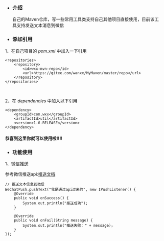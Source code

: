 - ### 介绍
    自己的Maven仓库，写一些常用工具类支持自己其他项目直接使用，目前该工具支持发送文本消息到微信


- ### 添加引用

1、在自己项目的  *pom.xml* 中加入一下引用 

```
<repositories>
    <repository>
        <id>wxx-mvn-repo</id>
        <url>https://gitee.com/wanxx/MyMaven/master/repo</url>
    </repository>
</repositories>
```
<br/>

2、在 *dependencies* 中加入以下引用
```
<dependency>
    <groupId>com.wxx</groupId>
    <artifactId>util</artifactId>
    <version>1.0-RELEASE</version>
</dependency>
```

#### 恭喜到这里你就可以使用啦!!!!

- ### 功能使用

1、微信推送

参考微信推送api:[推送文档](http://wxpusher.zjiecode.com/docs/#/)

```
// 推送文本信息到微信
WeChatPush.pushText("我是通过api过来的", new IPushListener() {
    @Override
    public void onSuccess() {
    	System.out.println("推送成功");
    }

    @Override
    public void onFail(String message) {
        System.out.println("推送失败：" + message);
    }
});
```


